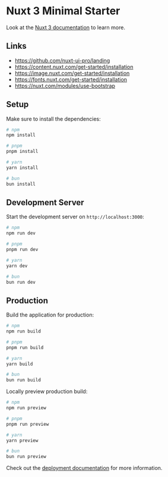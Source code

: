 # Nuxt 3 Minimal Starter

Look at the [Nuxt 3 documentation](https://nuxt.com/docs/getting-started/introduction) to learn more.

## Links

- https://github.com/nuxt-ui-pro/landing
- https://content.nuxt.com/get-started/installation
- https://image.nuxt.com/get-started/installation
- https://fonts.nuxt.com/get-started/installation
- https://nuxt.com/modules/use-bootstrap

## Setup

Make sure to install the dependencies:

```bash
# npm
npm install

# pnpm
pnpm install

# yarn
yarn install

# bun
bun install
```

## Development Server

Start the development server on `http://localhost:3000`:

```bash
# npm
npm run dev

# pnpm
pnpm run dev

# yarn
yarn dev

# bun
bun run dev
```

## Production

Build the application for production:

```bash
# npm
npm run build

# pnpm
pnpm run build

# yarn
yarn build

# bun
bun run build
```

Locally preview production build:

```bash
# npm
npm run preview

# pnpm
pnpm run preview

# yarn
yarn preview

# bun
bun run preview
```

Check out the [deployment documentation](https://nuxt.com/docs/getting-started/deployment) for more information.
